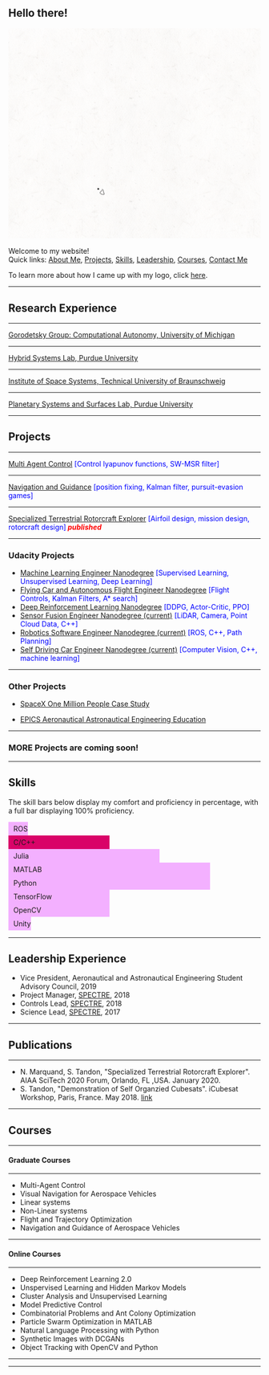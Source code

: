 
<!-- for smooth scroll -->
<head>
<style>
html {
  scroll-behavior: smooth;
}
</style>
</head>
<!-- smooth scroll css end -->


## Hello there!
<img src="images/Logo2-5_crop.gif"/> <br>

Welcome to my website!
<br>
Quick links: [About Me](about), <a href="#prohects">Projects</a>, <a href="#skills">Skills</a>, [Leadership](#leadership-experience), [Courses](#courses), [Contact Me](contact)

To learn more about how I came up with my logo, click [here](logo).

---
## Research Experience
---
[Gorodetsky Group: Computational Autonomy, University of Michigan](gorodetsky)

---
[Hybrid Systems Lab, Purdue University](hwang)

---
[Institute of Space Systems, Technical University of Braunschweig](khalil)

---
[Planetary Systems and Surfaces Lab, Purdue University](minton)

---
<div id="projects"><h2>Projects</h2></div>

---
[Multi Agent Control](aerosp_740_panagou) <font color='blue'>[Control lyapunov functions, SW-MSR filter]</font>
<!--<img src="images/dummy_thumbnail.jpg?raw=true"/> -->

---
[Navigation and Guidance](aerosp_584_pb) <font color='blue'>[position fixing, Kalman filter, pursuit-evasion games]</font>

---

[Specialized Terrestrial Rotorcraft Explorer](spectre) <font color='blue'>[Airfoil design, mission design, rotorcraft design]</font><font color='red'><em><b> published </b></em></font>
<!-- <img src="images/dummy_thumbnail.jpg?raw=true"/> -->

---
### Udacity Projects
  - [Machine Learning Engineer Nanodegree](https://github.com/SiddhantTandon/dog-project-udacity) <font color='blue'>[Supervised Learning, Unsupervised Learning, Deep Learning]</font>
  - [Flying Car and Autonomous Flight Engineer Nanodegree](https://github.com/SiddhantTandon/Udacity_FlyingAutonomousCar) <font color='blue'>[Flight Controls, Kalman Filters, A* search]</font>
  - [Deep Reinforcement Learning Nanodegree](https://github.com/SiddhantTandon/DRLND) <font color='blue'>[DDPG, Actor-Critic, PPO]</font>
  - [Sensor Fusion Engineer Nanodegree (current)](https://www.udacity.com/course/sensor-fusion-engineer-nanodegree--nd313) <font color='blue'>[LiDAR, Camera, Point Cloud Data, C++]</font>
  - [Robotics Software Engineer Nanodegree (current)](https://www.udacity.com/course/robotics-software-engineer--nd209) <font color='blue'>[ROS, C++, Path Planning]</font>
  - [Self Driving Car Engineer Nanodegree (current)](https://www.udacity.com/course/self-driving-car-engineer-nanodegree--nd013) <font color='blue'>[Computer Vision, C++, machine learning]</font>
<!-- <img src="images/dummy_thumbnail.jpg?raw=true"/> -->

---

### Other Projects

- [SpaceX One Million People Case Study](others_spacex)

- [EPICS Aeronautical Astronautical Engineering Education](others_epics)

---
### MORE Projects are coming soon!

---
<!-- Beginning of skills section -->
<head>
<style>

body{
  font-family: Helvetica, Arial, sans-serif;
}
.container{
  width: 100%;
  margin: 0 auto;
}
@keyframes load{
  from {
    width: 0%
  }
}
@-webkit-keyframes load{
  from {
    width: 0%
  }
}
@-moz-keyframes load{
  from {
    width: 0%
  }
}
@-o-keyframes load{
  from {
    width: 0%
  }
}

.bar{
  background-color: #EEE;
  padding: 2px;
  border-radius: 15px;
  margin-bottom: 5px;
  font-size: 14px;
  color: #FFF;
  font-weight: bold;
  text-shadow: 1px 1px 1px rgba(0,0,0,0.5);
}
.bar::before{
  content:  attr(data-skill);
  background-color: #f3b0ff;
  display: inline-block;
  padding: 5px 0 5px 10px;
  border-radius: inherit;
  animation: load 2s 0s;
  -webkit-animation: load 2s 0s;
  -moz-animation: load 2s 0s;
  -o-animation: load 2s 0s;
}

.bar.one::before{
  background-color: #541388;
}
.bar.two::before{
  background-color: #D90368;
}

.bar.three::before{
  background-color: #2196F3;
}

.bar.four::before{
  background-color: #F6AE2D;
}

.bar.five::before{
  background-color: #AF4319;
}

.bar.six::before{
  background-color: #829CBC;
}

.bar.seven::before{
  background-color: #C6ECAE;
}

.bar.eight::before{
  background-color: #FF7D00;
}

.bar.learning::before{
  width: calc(20% - 10px);
}
.bar.basic::before{
  width: calc(40% - 10px);
}
.bar.intermediate::before{
  width: calc(60% - 10px);
}
.bar.advanced::before{
  width: calc(80% - 10px);
}
.bar.expert::before{
  width: calc(100% - 10px);
}

</style>
</head>

<body>
<div id="skills"><h2>Skills</h2></div>

<p> The skill bars below display my comfort and proficiency in percentage, with a full bar displaying 100% proficiency.</p>
<div class="container">
  <div class="bar one learning" data-skill="ROS"></div>
  <div class="bar two basic" data-skill="C/C++"></div>
  <div class="bar three intermediate" data-skill="Julia"></div>
  <div class="bar four advanced" data-skill="MATLAB"></div>
  <div class="bar five advanced" data-skill="Python"></div>
  <div class="bar six basic" data-skill="TensorFlow"></div>
  <div class="bar seven basic" data-skill="OpenCV"></div>
  <div class="bar eight learning" data-skill="Unity"></div>

</div>

</body>

<!-- end of skills section -->

---
## Leadership Experience

- Vice President, Aeronautical and Astronautical Engineering Student Advisory Council, 2019
- Project Manager, [SPECTRE](spectre.md#project-manager), 2018
- Controls Lead, [SPECTRE](spectre.md#controls-lead), 2018
- Science Lead, [SPECTRE](spectre.md#science-lead), 2017

---
## Publications
---
- N. Marquand, S. Tandon, "Specialized Terrestrial Rotorcraft Explorer". AIAA SciTech 2020 Forum, Orlando, FL ,USA. January 2020.
- S. Tandon, "Demonstration of Self Organzied Cubesats". iCubesat Workshop, Paris, France. May 2018. [link](https://icubesat.org/papers/2018-2/2018-b-3-2-doso-demonstration-of-self-organized-smallsats/)

---
## Courses
---
#### Graduate Courses
---

- Multi-Agent Control
- Visual Navigation for Aerospace Vehicles
- Linear systems
- Non-Linear systems
- Flight and Trajectory Optimization
- Navigation and Guidance of Aerospace Vehicles

---
#### Online Courses
---
- Deep Reinforcement Learning 2.0
- Unspervised Learning and Hidden Markov Models
- Cluster Analysis and Unsupervised Learning
- Model Predictive Control
- Combinatorial Problems and Ant Colony Optimization
- Particle Swarm Optimization in MATLAB
- Natural Language Processing with Python
- Synthetic Images with DCGANs
- Object Tracking with OpenCV and Python


---
<!--[testing](testing) -->

---
<!--<p style="font-size:11px">Page template forked from <a href="https://github.com/evanca/quick-portfolio">evanca</a></p> -->
<!-- Remove above link if you don't want to attibute -->
